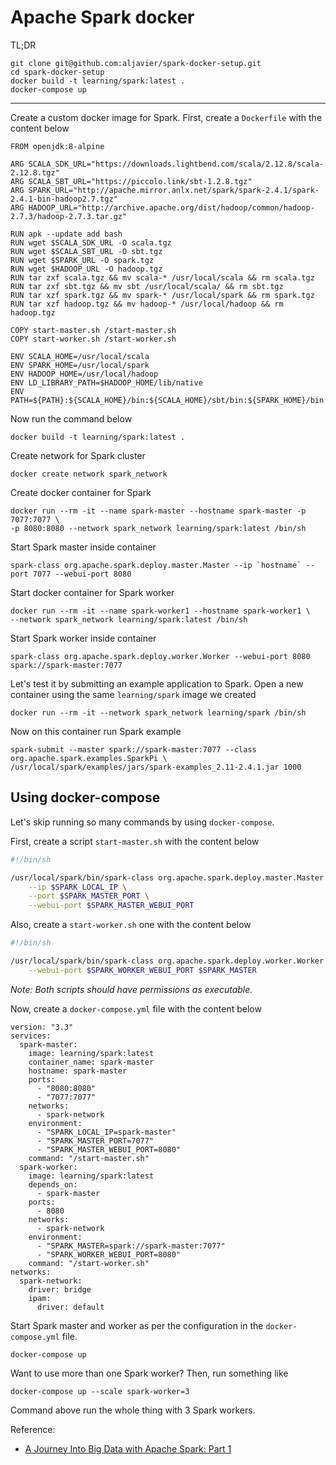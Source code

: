 # Apache Spark docker

TL;DR

```
git clone git@github.com:aljavier/spark-docker-setup.git
cd spark-docker-setup
docker build -t learning/spark:latest .      
docker-compose up
```

---

Create a custom docker image for Spark. First, create a `Dockerfile` with the content below

```
FROM openjdk:8-alpine

ARG SCALA_SDK_URL="https://downloads.lightbend.com/scala/2.12.8/scala-2.12.8.tgz"  
ARG SCALA_SBT_URL="https://piccolo.link/sbt-1.2.8.tgz"
ARG SPARK_URL="http://apache.mirror.anlx.net/spark/spark-2.4.1/spark-2.4.1-bin-hadoop2.7.tgz" 
ARG HADOOP_URL="http://archive.apache.org/dist/hadoop/common/hadoop-2.7.3/hadoop-2.7.3.tar.gz"

RUN apk --update add bash
RUN wget $SCALA_SDK_URL -O scala.tgz 
RUN wget $SCALA_SBT_URL -O sbt.tgz 
RUN wget $SPARK_URL -O spark.tgz 
RUN wget $HADOOP_URL -O hadoop.tgz
RUN tar zxf scala.tgz && mv scala-* /usr/local/scala && rm scala.tgz  
RUN tar zxf sbt.tgz && mv sbt /usr/local/scala/ && rm sbt.tgz 
RUN tar xzf spark.tgz && mv spark-* /usr/local/spark && rm spark.tgz 
RUN tar xzf hadoop.tgz && mv hadoop-* /usr/local/hadoop && rm hadoop.tgz

COPY start-master.sh /start-master.sh
COPY start-worker.sh /start-worker.sh

ENV SCALA_HOME=/usr/local/scala 
ENV SPARK_HOME=/usr/local/spark 
ENV HADOOP_HOME=/usr/local/hadoop
ENV LD_LIBRARY_PATH=$HADOOP_HOME/lib/native
ENV PATH=${PATH}:${SCALA_HOME}/bin:${SCALA_HOME}/sbt/bin:${SPARK_HOME}/bin:${HADOOP_HOME}/bin:${LD_LIBRARY_PATH}
```

Now run the command below

```
docker build -t learning/spark:latest .      
```

Create network for Spark cluster

```
docker create network spark_network
```

Create docker container for Spark
```
docker run --rm -it --name spark-master --hostname spark-master -p 7077:7077 \ 
-p 8080:8080 --network spark_network learning/spark:latest /bin/sh
```

Start Spark master inside container
```
spark-class org.apache.spark.deploy.master.Master --ip `hostname` --port 7077 --webui-port 8080
```

Start docker container for Spark worker
```
docker run --rm -it --name spark-worker1 --hostname spark-worker1 \
--network spark_network learning/spark:latest /bin/sh
```

Start Spark worker inside container
```
spark-class org.apache.spark.deploy.worker.Worker --webui-port 8080 spark://spark-master:7077
```

 Let's test it by submitting an example application to Spark. Open a new container using the same `learning/spark` image we created
```
docker run --rm -it --network spark_network learning/spark /bin/sh  
```

Now on this container run Spark example
```
spark-submit --master spark://spark-master:7077 --class org.apache.spark.examples.SparkPi \
/usr/local/spark/examples/jars/spark-examples_2.11-2.4.1.jar 1000
```

##  Using docker-compose
 
Let's skip running so many commands by using `docker-compose`. 

First, create a script `start-master.sh` with the content below

```bash
#!/bin/sh

/usr/local/spark/bin/spark-class org.apache.spark.deploy.master.Master \
    --ip $SPARK_LOCAL_IP \
    --port $SPARK_MASTER_PORT \
    --webui-port $SPARK_MASTER_WEBUI_PORT
```

Also, create a `start-worker.sh` one with the content below

```bash
#!/bin/sh

/usr/local/spark/bin/spark-class org.apache.spark.deploy.worker.Worker \
    --webui-port $SPARK_WORKER_WEBUI_PORT $SPARK_MASTER
```

*Note: Both scripts should have permissions as executable.*

Now, create a `docker-compose.yml` file with the content below

```
version: "3.3"
services:
  spark-master:
    image: learning/spark:latest
    container_name: spark-master
    hostname: spark-master
    ports:
      - "8080:8080"
      - "7077:7077"
    networks:
      - spark-network
    environment:
      - "SPARK_LOCAL_IP=spark-master"
      - "SPARK_MASTER_PORT=7077"
      - "SPARK_MASTER_WEBUI_PORT=8080"
    command: "/start-master.sh"
  spark-worker:
    image: learning/spark:latest
    depends_on:
      - spark-master
    ports:
      - 8080
    networks:
      - spark-network
    environment:
      - "SPARK_MASTER=spark://spark-master:7077"
      - "SPARK_WORKER_WEBUI_PORT=8080"
    command: "/start-worker.sh"
networks:
  spark-network:
    driver: bridge
    ipam:
      driver: default
```

Start Spark master and worker as per the configuration in the `docker-compose.yml` file.

```
docker-compose up
```

Want to use more than one Spark worker? Then, run something like

```
docker-compose up --scale spark-worker=3
```

Command above run the whole thing with 3 Spark workers.


Reference:

- [A Journey Into Big Data with Apache Spark: Part 1](https://towardsdatascience.com/a-journey-into-big-data-with-apache-spark-part-1-5dfcc2bccdd2)


